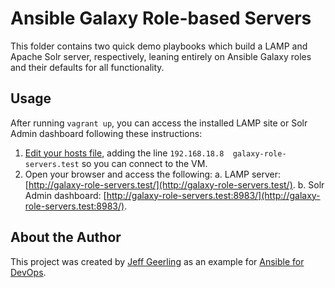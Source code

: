 # Ansible Galaxy Role-based Servers

This folder contains two quick demo playbooks which build a LAMP and Apache Solr server, respectively, leaning entirely on Ansible Galaxy roles and their defaults for all functionality.

## Usage

After running `vagrant up`, you can access the installed LAMP site or Solr Admin dashboard following these instructions:

  1. [Edit your hosts file](http://docs.rackspace.com/support/how-to/modify-your-hosts-file/), adding the line `192.168.18.8  galaxy-role-servers.test` so you can connect to the VM.
  2. Open your browser and access the following:
    a. LAMP server: [http://galaxy-role-servers.test/](http://galaxy-role-servers.test/).
    b. Solr Admin dashboard: [http://galaxy-role-servers.test:8983/](http://galaxy-role-servers.test:8983/).

## About the Author

This project was created by [Jeff Geerling](https://www.jeffgeerling.com/) as an example for [Ansible for DevOps](https://www.ansiblefordevops.com/).
